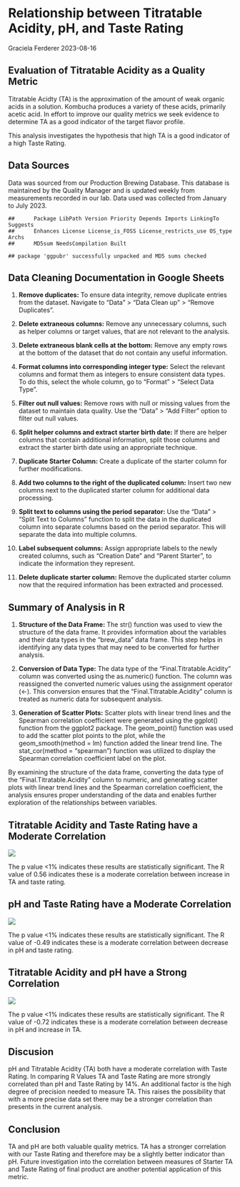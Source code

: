 Relationship between Titratable Acidity, pH, and Taste Rating
================
Graciela Ferderer
2023-08-16

## Evaluation of Titratable Acidity as a Quality Metric

Titratable Acidty (TA) is the approximation of the amount of weak
organic acids in a solution. Kombucha produces a variety of these acids,
primarily acetic acid. In effort to improve our quality metrics we seek
evidence to determine TA as a good indicator of the target flavor
profile.

This analysis investigates the hypothesis that high TA is a good
indicator of a high Taste Rating.

## Data Sources

Data was sourced from our Production Brewing Database. This database is
maintained by the Quality Manager and is updated weekly from
measurements recorded in our lab. Data used was collected from January
to July 2023.

    ##      Package LibPath Version Priority Depends Imports LinkingTo Suggests
    ##      Enhances License License_is_FOSS License_restricts_use OS_type Archs
    ##      MD5sum NeedsCompilation Built

    ## package 'ggpubr' successfully unpacked and MD5 sums checked

## Data Cleaning Documentation in Google Sheets

1.  **Remove duplicates:** To ensure data integrity, remove duplicate
    entries from the dataset. Navigate to “Data” \> “Data Clean up” \>
    “Remove Duplicates”.

2.  **Delete extraneous columns:** Remove any unnecessary columns, such
    as helper columns or target values, that are not relevant to the
    analysis.

3.  **Delete extraneous blank cells at the bottom:** Remove any empty
    rows at the bottom of the dataset that do not contain any useful
    information.

4.  **Format columns into corresponding integer type:** Select the
    relevant columns and format them as integers to ensure consistent
    data types. To do this, select the whole column, go to “Format” \>
    “Select Data Type”.

5.  **Filter out null values:** Remove rows with null or missing values
    from the dataset to maintain data quality. Use the “Data” \> “Add
    Filter” option to filter out null values.

6.  **Split helper columns and extract starter birth date:** If there
    are helper columns that contain additional information, split those
    columns and extract the starter birth date using an appropriate
    technique.

7.  **Duplicate Starter Column:** Create a duplicate of the starter
    column for further modifications.

8.  **Add two columns to the right of the duplicated column:** Insert
    two new columns next to the duplicated starter column for additional
    data processing.

9.  **Split text to columns using the period separator:** Use the “Data”
    \> “Split Text to Columns” function to split the data in the
    duplicated column into separate columns based on the period
    separator. This will separate the data into multiple columns.

10. **Label subsequent columns:** Assign appropriate labels to the newly
    created columns, such as “Creation Date” and “Parent Starter”, to
    indicate the information they represent.

11. **Delete duplicate starter column:** Remove the duplicated starter
    column now that the required information has been extracted and
    processed.

## Summary of Analysis in R

1.  **Structure of the Data Frame:** The str() function was used to view
    the structure of the data frame. It provides information about the
    variables and their data types in the “brew_data” data frame. This
    step helps in identifying any data types that may need to be
    converted for further analysis.

2.  **Conversion of Data Type:** The data type of the
    “Final.Titratable.Acidity” column was converted using the
    as.numeric() function. The column was reassigned the converted
    numeric values using the assignment operator (\<-). This conversion
    ensures that the “Final.Titratable.Acidity” column is treated as
    numeric data for subsequent analysis.

3.  **Generation of Scatter Plots:** Scatter plots with linear trend
    lines and the Spearman correlation coefficient were generated using
    the ggplot() function from the ggplot2 package. The geom_point()
    function was used to add the scatter plot points to the plot, while
    the geom_smooth(method = lm) function added the linear trend line.
    The stat_cor(method = “spearman”) function was utilized to display
    the Spearman correlation coefficient label on the plot.

By examining the structure of the data frame, converting the data type
of the “Final.Titratable.Acidity” column to numeric, and generating
scatter plots with linear trend lines and the Spearman correlation
coefficient, the analysis ensures proper understanding of the data and
enables further exploration of the relationships between variables.

## Titratable Acidity and Taste Rating have a Moderate Correlation

![](ta_ph2_files/figure-gfm/TA%20v%20Taste-1.png)<!-- -->

The p value \<1% indicates these results are statistically significant.
The R value of 0.56 indicates these is a moderate correlation between
increase in TA and taste rating.

## pH and Taste Rating have a Moderate Correlation

![](ta_ph2_files/figure-gfm/Final%20pH%20v%20Taste-1.png)<!-- -->

The p value \<1% indicates these results are statistically significant.
The R value of -0.49 indicates these is a moderate correlation between
decrease in pH and taste rating.

## Titratable Acidity and pH have a Strong Correlation

![](ta_ph2_files/figure-gfm/Taste%20v%20pH-1.png)<!-- -->

The p value \<1% indicates these results are statistically significant.
The R value of -0.72 indicates these is a moderate correlation between
decrease in pH and increase in TA.

## Discusion

pH and Titratable Acidity (TA) both have a moderate correlation with
Taste Rating. In comparing R Values TA and Taste Rating are more
strongly correlated than pH and Taste Rating by 14%. An additional
factor is the high degree of precision needed to measure TA. This raises
the possibility that with a more precise data set there may be a
stronger correlation than presents in the current analysis.

## Conclusion

TA and pH are both valuable quality metrics. TA has a stronger
correlation with our Taste Rating and therefore may be a slightly better
indicator than pH. Future investigation into the correlation between
measures of Starter TA and Taste Rating of final product are another
potential application of this metric.
